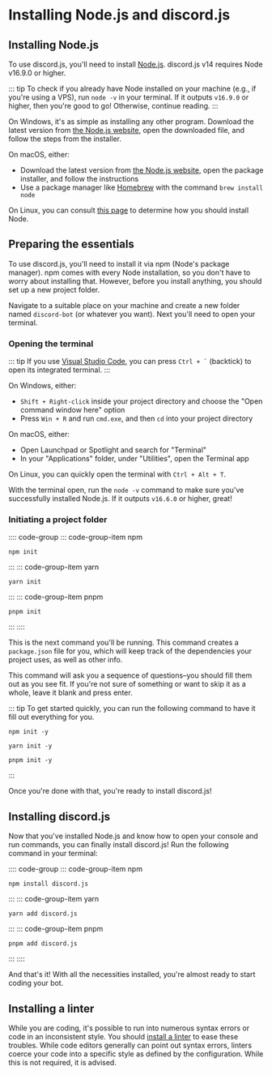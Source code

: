 # Installing Node.js and discord.js

## Installing Node.js

To use discord.js, you'll need to install [Node.js](https://nodejs.org/). discord.js v14 requires Node v16.9.0 or higher.

::: tip
To check if you already have Node installed on your machine \(e.g., if you're using a VPS\), run `node -v` in your terminal. If it outputs `v16.9.0` or higher, then you're good to go! Otherwise, continue reading.
:::

On Windows, it's as simple as installing any other program. Download the latest version from [the Node.js website](https://nodejs.org/), open the downloaded file, and follow the steps from the installer.

On macOS, either:

- Download the latest version from [the Node.js website](https://nodejs.org/), open the package installer, and follow the instructions
- Use a package manager like [Homebrew](https://brew.sh/) with the command `brew install node`

On Linux, you can consult [this page](https://nodejs.org/en/download/package-manager/) to determine how you should install Node.

## Preparing the essentials

To use discord.js, you'll need to install it via npm \(Node's package manager\). npm comes with every Node installation, so you don't have to worry about installing that. However, before you install anything, you should set up a new project folder.

Navigate to a suitable place on your machine and create a new folder named `discord-bot` (or whatever you want). Next you'll need to open your terminal.

### Opening the terminal

::: tip
If you use [Visual Studio Code](https://code.visualstudio.com/), you can press <code>Ctrl + `</code> (backtick) to open its integrated terminal.
:::

On Windows, either:

- `Shift + Right-click` inside your project directory and choose the "Open command window here" option
- Press `Win + R` and run `cmd.exe`, and then `cd` into your project directory

On macOS, either:
- Open Launchpad or Spotlight and search for "Terminal"
- In your "Applications" folder, under "Utilities", open the Terminal app

On Linux, you can quickly open the terminal with `Ctrl + Alt + T`.

With the terminal open, run the `node -v` command to make sure you've successfully installed Node.js. If it outputs `v16.6.0` or higher, great!

### Initiating a project folder

:::: code-group
::: code-group-item npm
```sh:no-line-numbers
npm init
```
:::
::: code-group-item yarn
```sh:no-line-numbers
yarn init
```
:::
::: code-group-item pnpm
```sh:no-line-numbers
pnpm init
```
:::
::::

This is the next command you'll be running. This command creates a `package.json` file for you, which will keep track of the dependencies your project uses, as well as other info.

This command will ask you a sequence of questions–you should fill them out as you see fit. If you're not sure of something or want to skip it as a whole, leave it blank and press enter.

::: tip
To get started quickly, you can run the following command to have it fill out everything for you.

<CodeGroup>
  <CodeGroupItem title="npm">

```sh:no-line-numbers
npm init -y
```

  </CodeGroupItem>
  <CodeGroupItem title="yarn">

```sh:no-line-numbers
yarn init -y
```

  </CodeGroupItem>
  <CodeGroupItem title="pnpm">

```sh:no-line-numbers
pnpm init -y
```

  </CodeGroupItem>
</CodeGroup>
:::

Once you're done with that, you're ready to install discord.js!

## Installing discord.js

Now that you've installed Node.js and know how to open your console and run commands, you can finally install discord.js! Run the following command in your terminal:

:::: code-group
::: code-group-item npm
```sh:no-line-numbers
npm install discord.js
```
:::
::: code-group-item yarn
```sh:no-line-numbers
yarn add discord.js
```
:::
::: code-group-item pnpm
```sh:no-line-numbers
pnpm add discord.js
```
:::
::::

And that's it! With all the necessities installed, you're almost ready to start coding your bot.

## Installing a linter

While you are coding, it's possible to run into numerous syntax errors or code in an inconsistent style. You should [install a linter](/preparations/setting-up-a-linter.md) to ease these troubles. While code editors generally can point out syntax errors, linters coerce your code into a specific style as defined by the configuration. While this is not required, it is advised.
